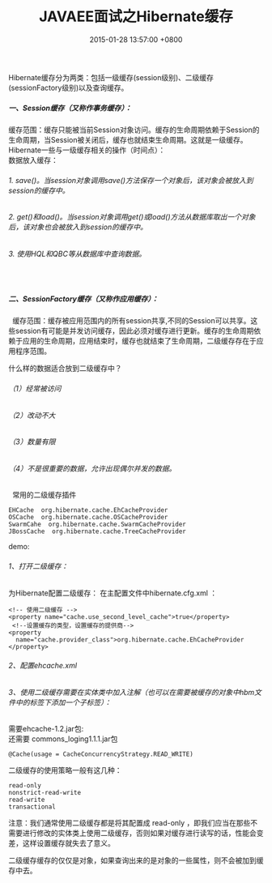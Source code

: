 ﻿---
title: JAVAEE面试之Hibernate缓存
date: 2015-01-28 13:57:00 +0800 
layout: post
permalink: /blog/2015/01/28/JAVAEE面试之Hibernate缓存.html
categories:
  - JAVA
tags:
  - Hibernate
  - 缓存
---

Hibernate缓存分为两类：包括一级缓存(session级别)、二级缓存(sessionFactory级别)以及查询缓存。<br/>
##### 一、Session缓存（又称作事务缓存）：<br/>
缓存范围：缓存只能被当前Session对象访问。缓存的生命周期依赖于Session的生命周期，当Session被关闭后，缓存也就结束生命周期。这就是一级缓存。<br/>
Hibernate一些与一级缓存相关的操作（时间点）：<br/>
数据放入缓存：<br/>
###### 1. save()。当session对象调用save()方法保存一个对象后，该对象会被放入到session的缓存中。<br/>
###### 2. get()和load()。当session对象调用get()或load()方法从数据库取出一个对象后，该对象也会被放入到session的缓存中。<br/>
###### 3. 使用HQL和QBC等从数据库中查询数据。<br/>
 
 
##### 二、SessionFactory缓存（又称作应用缓存）：<br/>
 
缓存范围：缓存被应用范围内的所有session共享,不同的Session可以共享。这些session有可能是并发访问缓存，因此必须对缓存进行更新。缓存的生命周期依赖于应用的生命周期，应用结束时，缓存也就结束了生命周期，二级缓存存在于应用程序范围。<br/>

什么样的数据适合放到二级缓存中？<br/>
###### （1）经常被访问
###### （2）改动不大
###### （3）数量有限
###### （4）不是很重要的数据，允许出现偶尔并发的数据。
 
常用的二级缓存插件 
```
EHCache  org.hibernate.cache.EhCacheProvider 
OSCache  org.hibernate.cache.OSCacheProvider 
SwarmCahe  org.hibernate.cache.SwarmCacheProvider 
JBossCache  org.hibernate.cache.TreeCacheProvider 
```
demo:
###### 1、打开二级缓存：
为Hibernate配置二级缓存：
在主配置文件中hibernate.cfg.xml ：
```
<!-- 使用二级缓存 -->
<property name="cache.use_second_level_cache">true</property>
 <!--设置缓存的类型，设置缓存的提供商-->
<property    
  name="cache.provider_class">org.hibernate.cache.EhCacheProvider
</property>
```
###### 2、配置ehcache.xml
###### 3、使用二级缓存需要在实体类中加入注解（也可以在需要被缓存的对象中hbm文件中的<class>标签下添加一个<cache>子标签）：
需要ehcache-1.2.jar包:<br/>
还需要 commons_loging1.1.1.jar包<br/>
```
@Cache(usage = CacheConcurrencyStrategy.READ_WRITE)
```
二级缓存的使用策略一般有这几种：
```
read-only
nonstrict-read-write
read-write
transactional
```
注意：我们通常使用二级缓存都是将其配置成 read-only ，即我们应当在那些不需要进行修改的实体类上使用二级缓存，否则如果对缓存进行读写的话，性能会变差，这样设置缓存就失去了意义。<br/>

二级缓存缓存的仅仅是对象，如果查询出来的是对象的一些属性，则不会被加到缓存中去。<br/>